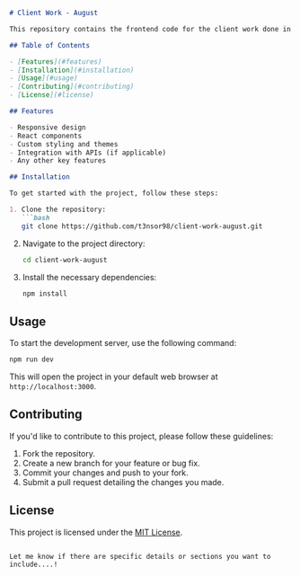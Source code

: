 ```markdown
# Client Work - August

This repository contains the frontend code for the client work done in August. The project is built with React and includes various components and features as per client requirements.

## Table of Contents

- [Features](#features)
- [Installation](#installation)
- [Usage](#usage)
- [Contributing](#contributing)
- [License](#license)

## Features

- Responsive design
- React components
- Custom styling and themes
- Integration with APIs (if applicable)
- Any other key features

## Installation

To get started with the project, follow these steps:

1. Clone the repository:
   ```bash
   git clone https://github.com/t3nsor98/client-work-august.git
   ```

2. Navigate to the project directory:
   ```bash
   cd client-work-august
   ```

3. Install the necessary dependencies:
   ```bash
   npm install
   ```

## Usage

To start the development server, use the following command:
```bash
npm run dev
```

This will open the project in your default web browser at `http://localhost:3000`.

## Contributing

If you'd like to contribute to this project, please follow these guidelines:

1. Fork the repository.
2. Create a new branch for your feature or bug fix.
3. Commit your changes and push to your fork.
4. Submit a pull request detailing the changes you made.

## License

This project is licensed under the [MIT License](LICENSE).

```

Let me know if there are specific details or sections you want to include....!
